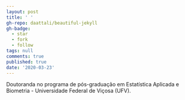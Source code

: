 ```yaml
---
layout: post
title: ' '
gh-repo: daattali/beautiful-jekyll
gh-badge:
  - star
  - fork
  - follow
tags: null
comments: true
published: true
date: '2020-03-23'
---
```


Doutoranda no programa de pós-graduação em Estatística Aplicada e Biometria - Universidade Federal de Viçosa (UFV).
